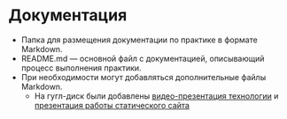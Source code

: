 # Документация

- Папка для размещения документации по практике в формате Markdown.
- README.md — основной файл с документацией, описывающий процесс выполнения практики.
- При необходимости могут добавляться дополнительные файлы Markdown.
  * На гугл-диск были добавлены [видео-презентация технологии](https://drive.google.com/file/d/1eW-9KPvcw6npdNynhTWko1avezeMyTbp/view?usp=drivesdk) и [презентация работы статического сайта](https://drive.google.com/file/d/1ePM9IM2SbK3ULR57idn111HQXXrnM4NM/view?usp=drivesdk)

